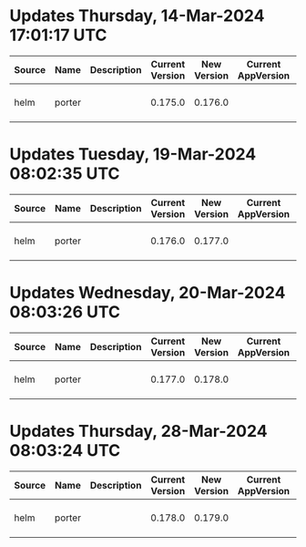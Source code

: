 # Updates Thursday, 14-Mar-2024 17:01:17 UTC
| Source | Name   | Description | Current Version | New Version | Current AppVersion | New AppVersion | Reference                             |
| ------ | ------ | ----------- | --------------- | ----------- | ------------------ | -------------- | ------------------------------------- |
| helm   | porter |             | 0.175.0         | 0.176.0     |                    | 0.11.1         | https://charts-self-hosted.porter.run |

# Updates Tuesday, 19-Mar-2024 08:02:35 UTC
| Source | Name   | Description | Current Version | New Version | Current AppVersion | New AppVersion | Reference                             |
| ------ | ------ | ----------- | --------------- | ----------- | ------------------ | -------------- | ------------------------------------- |
| helm   | porter |             | 0.176.0         | 0.177.0     |                    | 0.11.1         | https://charts-self-hosted.porter.run |

# Updates Wednesday, 20-Mar-2024 08:03:26 UTC
| Source | Name   | Description | Current Version | New Version | Current AppVersion | New AppVersion | Reference                             |
| ------ | ------ | ----------- | --------------- | ----------- | ------------------ | -------------- | ------------------------------------- |
| helm   | porter |             | 0.177.0         | 0.178.0     |                    | 0.11.1         | https://charts-self-hosted.porter.run |

# Updates Thursday, 28-Mar-2024 08:03:24 UTC
| Source | Name   | Description | Current Version | New Version | Current AppVersion | New AppVersion | Reference                             |
| ------ | ------ | ----------- | --------------- | ----------- | ------------------ | -------------- | ------------------------------------- |
| helm   | porter |             | 0.178.0         | 0.179.0     |                    | 0.11.1         | https://charts-self-hosted.porter.run |

